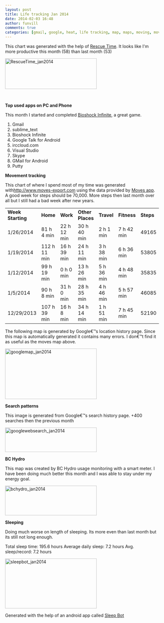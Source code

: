 ```yaml
---
layout: post
title: Life tracking Jan 2014
date: 2014-02-03 16:48
author: funvill
comments: true
categories: [gmail, google, heat, life tracking, map, maps, moving, movment, News, qt, search, sleeping, stats, steps, temp, tracking, Vancouver, walking, working]
---
```

This chart was generated with the help of <a href="https://www.rescuetime.com/">Rescue Time</a>. It looks like I'm more productive this month (58) than last month (53)

<a href="http://www.abluestar.com/blog/wp-content/uploads/2014/02/RescueTime_jan2014.png"><img class="alignnone size-medium wp-image-3955" alt="RescueTime_jan2014" src="http://www.abluestar.com/blog/wp-content/uploads/2014/02/RescueTime_jan2014-300x100.png" width="300" height="100" /></a>

&nbsp;

<strong>Top used apps on PC and Phone</strong>

This month I started and completed <a href="http://www.bioshockinfinite.com/">Bioshock Infinite</a>, a great game.
<ol>
	<li>Gmail</li>
	<li>sublime_text</li>
	<li>Bioshock Infinite</li>
	<li>Google Talk for Android</li>
	<li>irccloud.com</li>
	<li>Visual Studio</li>
	<li>Skype</li>
	<li>GMail for Android</li>
	<li>Putty</li>
</ol>
<strong>Movement tracking </strong>

This chart of where I spend most of my time was generated with<a href="http://www.moves-export.com/weeklysummaries">http://www.moves-export.com</a> using the data provided by <a href="http://moves-app.com/">Moves app</a>. A good week for steps should be 70,000. More steps then last month over all but I still had a bad week after new years.
<table dir="ltr" cellspacing="0" cellpadding="0"><colgroup> <col width="120" /> <col width="97" /> <col width="88" /> <col width="89" /> <col width="81" /> <col width="79" /> <col width="66" /></colgroup>
<tbody>
<tr>
<td><strong>Week Starting</strong></td>
<td><strong>Home</strong></td>
<td><strong>Work</strong></td>
<td><strong>Other Places</strong></td>
<td><strong>Travel</strong></td>
<td><strong>Fitness</strong></td>
<td><strong>Steps</strong></td>
</tr>
<tr>
<td>1/26/2014</td>
<td>81 h 4 min</td>
<td>22 h 12 min</td>
<td>30 h 40 min</td>
<td>2 h 1 min</td>
<td>7 h 42 min</td>
<td>49165</td>
</tr>
<tr>
<td>1/19/2014</td>
<td>112 h 11 min</td>
<td>16 h 39 min</td>
<td>24 h 11 min</td>
<td>3 h 38 min</td>
<td>6 h 36 min</td>
<td>53805</td>
</tr>
<tr>
<td>1/12/2014</td>
<td>99 h 19 min</td>
<td>0 h 0 min</td>
<td>13 h 26 min</td>
<td>5 h 36 min</td>
<td>4 h 48 min</td>
<td>35835</td>
</tr>
<tr>
<td>1/5/2014</td>
<td>90 h 8 min</td>
<td>31 h 0 min</td>
<td>28 h 35 min</td>
<td>4 h 46 min</td>
<td>5 h 57 min</td>
<td>46085</td>
</tr>
<tr>
<td>12/29/2013</td>
<td>107 h 39 min</td>
<td>16 h 8 min</td>
<td>34 h 14 min</td>
<td>1 h 51 min</td>
<td>7 h 45 min</td>
<td>52190</td>
</tr>
</tbody>
</table>
The following map is generated by Google€™s location history page. Since this map is automatically generated it contains many errors. I don€™t find it as useful as the moves map above.

<a href="http://www.abluestar.com/blog/wp-content/uploads/2014/02/googlemap_jan2014.png"><img class="alignnone size-medium wp-image-3956" alt="googlemap_jan2014" src="http://www.abluestar.com/blog/wp-content/uploads/2014/02/googlemap_jan2014-300x165.png" width="300" height="165" /></a>

<strong>Search patterns</strong>

This image is generated from Google€™s search history page. +400 searches then the previous month

<a href="http://www.abluestar.com/blog/wp-content/uploads/2014/02/googlewebsearch_jan2014.png"><img class="alignnone size-medium wp-image-3957" alt="googlewebsearch_jan2014" src="http://www.abluestar.com/blog/wp-content/uploads/2014/02/googlewebsearch_jan2014-300x80.png" width="300" height="80" /></a>

<strong>BC Hydro</strong>

This map was created by BC Hydro usage monitoring with a smart meter. I have been doing much better this month and I was able to stay under my energy goal.

<a href="http://www.abluestar.com/blog/wp-content/uploads/2014/02/bchydro_jan2014.png"><img class="alignnone size-medium wp-image-3958" alt="bchydro_jan2014" src="http://www.abluestar.com/blog/wp-content/uploads/2014/02/bchydro_jan2014-300x97.png" width="300" height="97" /></a>

<strong>Sleeping</strong>

Doing much worse on length of sleeping. Its more even than last month but its still not long enough.

Total sleep time: 195.6 hours
Average daily sleep: 7.2 hours
Avg. sleep/record: 7.2 hours

<a href="http://www.abluestar.com/blog/wp-content/uploads/2014/02/sleepbot_jan2014.png"><img class="alignnone size-medium wp-image-3959" alt="sleepbot_jan2014" src="http://www.abluestar.com/blog/wp-content/uploads/2014/02/sleepbot_jan2014-300x163.png" width="300" height="163" /></a>

Generated with the help of an android app called <a href="https://play.google.com/store/apps/details?id=com.lslk.sleepbot">Sleep Bot</a>
